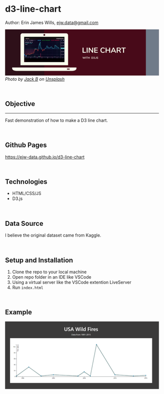 # d3-line-chart

Author:  Erin James Wills, ejw.data@gmail.com  

![D3 Scatter Plot](./static/images/linechart-d3.png)  
<cite>Photo by [Jack B](https://unsplash.com/@nervum?utm_source=unsplash&utm_medium=referral&utm_content=creditCopyText) on [Unsplash](https://unsplash.com/s/photos/candlestick-chart?utm_source=unsplash&utm_medium=referral&utm_content=creditCopyText)</cite>  

<br>

## Objective 

<hr>

Fast demonstration of how to make a D3 line chart.
 
<br>  

## Github Pages  

https://ejw-data.github.io/d3-line-chart

<br>

## Technologies    
*  HTML/CSS/JS
*  D3.js

<br>

## Data Source  
I believe the original dataset came from Kaggle.  

<br>

## Setup and Installation  
1. Clone the repo to your local machine
1. Open repo folder in an IDE like VSCode
1. Using a virtual server like the VSCode extention LiveServer
1. Run `index.html`  

<br>

## Example

![D3 Scatterplot Graphic with Multiple Axis](./static/images/line-chart-example.png)

<br>


